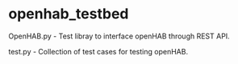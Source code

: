 # openhab_testbed

OpenHAB.py  - Test libray to interface openHAB through REST API.

test.py     - Collection of test cases for testing openHAB.
